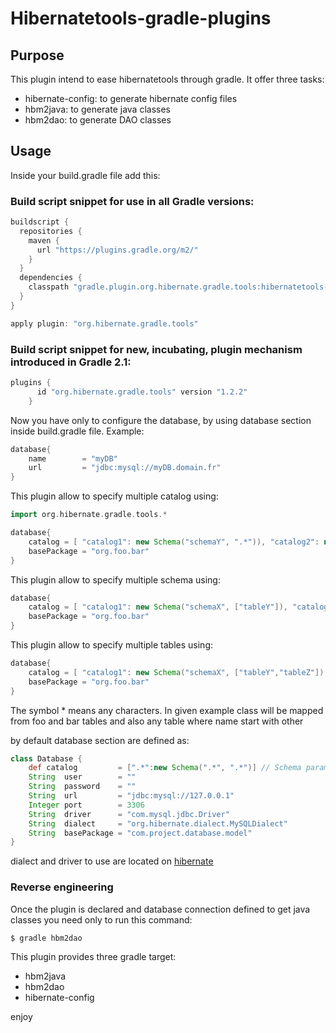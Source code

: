 # Hibernatetools-gradle-plugins

## Purpose

This plugin intend to ease hibernatetools through gradle. It offer three tasks:
- hibernate-config: to generate hibernate config files
- hbm2java: to generate java classes
- hbm2dao: to generate DAO classes

## Usage

Inside your build.gradle file add this:

### Build script snippet for use in all Gradle versions:
```groovy
buildscript {
  repositories {
    maven {
      url "https://plugins.gradle.org/m2/"
    }
  }
  dependencies {
    classpath "gradle.plugin.org.hibernate.gradle.tools:hibernatetools-gradle-plugin:1.2.2"
  }
}

apply plugin: "org.hibernate.gradle.tools"
```

### Build script snippet for new, incubating, plugin mechanism introduced in Gradle 2.1:
```groovy
plugins {
      id "org.hibernate.gradle.tools" version "1.2.2"
    }
```

Now you have only to configure the database, by using database section inside build.gradle file.
Example:

```groovy
database{
    name        = "myDB"
    url         = "jdbc:mysql://myDB.domain.fr"
}
```

This plugin allow to specify multiple catalog using:


```groovy
import org.hibernate.gradle.tools.*

database{
    catalog = [ "catalog1": new Schema("schemaY", ".*")), "catalog2": new Schema("schemaX", "*") ]
    basePackage = "org.foo.bar"
}
```

This plugin allow to specify multiple schema using:

```groovy
database{
    catalog = [ "catalog1": new Schema("schemaX", ["tableY"]), "catalog2": new Schema("schemaY", ["".*"]) ]
    basePackage = "org.foo.bar"
}

```

This plugin allow to specify multiple tables using:

```groovy
database{
    catalog = [ "catalog1": new Schema("schemaX", ["tableY","tableZ"]), "catalog2": new Schema("schemaY", [".*"]) ]
    basePackage = "org.foo.bar"
}

```

The symbol * means any characters. In given example class will be mapped from foo and bar  tables and also any table where name start with other



by default database section are defined as:

```groovy
class Database {
    def catalog         = [".*":new Schema(".*", ".*")] // Schema parameter are: schema pattern name, table pattern name
    String  user        = ""
    String  password    = ""
    String  url         = "jdbc:mysql://127.0.0.1"
    Integer port        = 3306
    String  driver      = "com.mysql.jdbc.Driver"
    String  dialect     = "org.hibernate.dialect.MySQLDialect"
    String  basePackage = "com.project.database.model"
}
```


dialect and driver to use are located on [hibernate](http://www.tutorialspoint.com/hibernate/hibernate_configuration.htm])

### Reverse engineering

Once the plugin is declared and database connection defined to get java classes you need only to run this command:

```bash
$ gradle hbm2dao
```

This plugin provides three gradle target:
- hbm2java
- hbm2dao
- hibernate-config

enjoy
